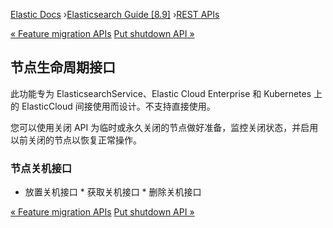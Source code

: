 

[Elastic Docs](/guide/) ›[Elasticsearch Guide [8.9]](index.md) ›[REST
APIs](rest-apis.md)

[« Feature migration APIs](feature-migration-api.md) [Put shutdown API
»](put-shutdown.md)

## 节点生命周期接口

此功能专为 ElasticsearchService、Elastic Cloud Enterprise 和 Kubernetes 上的 ElasticCloud 间接使用而设计。不支持直接使用。

您可以使用关闭 API 为临时或永久关闭的节点做好准备，监控关闭状态，并启用以前关闭的节点以恢复正常操作。

### 节点关机接口

* 放置关机接口 * 获取关机接口 * 删除关机接口

[« Feature migration APIs](feature-migration-api.md) [Put shutdown API
»](put-shutdown.md)
